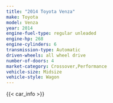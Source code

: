 ```yaml
---
title: "2014 Toyota Venza"
make: Toyota
model: Venza
year: 2014
engine-fuel-type: regular unleaded
engine-hp: 268
engine-cylinders: 6
transmission-type: Automatic
driven-wheels: all wheel drive
number-of-doors: 4
market-category: Crossover,Performance
vehicle-size: Midsize
vehicle-style: Wagon
---
```


{{< car_info >}}

